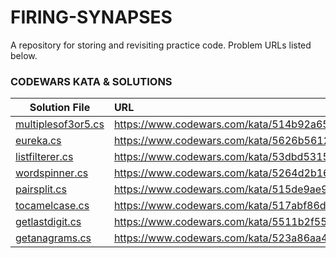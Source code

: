# FIRING-SYNAPSES
A repository for storing and revisiting practice code.
Problem URLs listed below.

### CODEWARS KATA & SOLUTIONS
| Solution File | URL           |
| ------------- |:--------------|
| [multiplesof3or5.cs](https://github.com/jwoot97/FIRING-SYNAPSES/blob/main/C%23/multiplesof3or5.cs) | https://www.codewars.com/kata/514b92a657cdc65150000006/csharp |
| [eureka.cs](https://github.com/jwoot97/FIRING-SYNAPSES/blob/main/C%23/eureka.cs) | https://www.codewars.com/kata/5626b561280a42ecc50000d1/csharp |
| [listfilterer.cs](https://github.com/jwoot97/FIRING-SYNAPSES/blob/main/C%23/listfilterer.cs) | https://www.codewars.com/kata/53dbd5315a3c69eed20002dd/csharp |
| [wordspinner.cs](https://github.com/jwoot97/FIRING-SYNAPSES/blob/main/C%23/wordspinner.cs) | https://www.codewars.com/kata/5264d2b162488dc400000001/csharp |
| [pairsplit.cs](https://github.com/jwoot97/FIRING-SYNAPSES/blob/main/C%23/pairsplit.cs) | https://www.codewars.com/kata/515de9ae9dcfc28eb6000001/csharp |
| [tocamelcase.cs](https://github.com/jwoot97/FIRING-SYNAPSES/blob/main/C%23/tocamelcase.cs) | https://www.codewars.com/kata/517abf86da9663f1d2000003/csharp |
| [getlastdigit.cs](https://github.com/jwoot97/FIRING-SYNAPSES/blob/main/C%23/getlastdigit.cs) | https://www.codewars.com/kata/5511b2f550906349a70004e1/csharp |
| [getanagrams.cs](https://github.com/jwoot97/FIRING-SYNAPSES/blob/main/C%23/getanagrams.cs) | https://www.codewars.com/kata/523a86aa4230ebb5420001e1/csharp |

